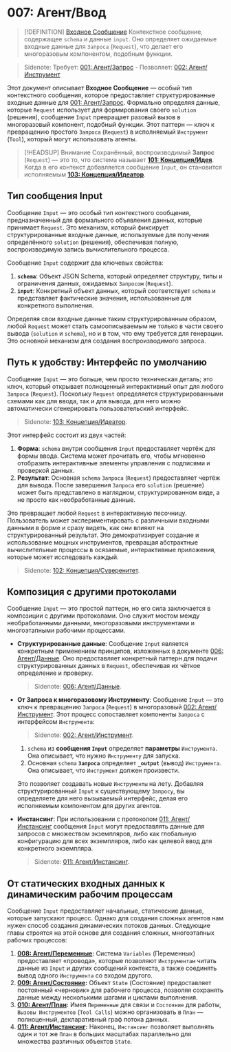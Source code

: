 # 007: Агент/Ввод

> [!DEFINITION] [Входное Сообщение](./000_glossary.md)
> Контекстное сообщение, содержащее `schema` и данные `input`. Оно определяет ожидаемые входные данные для `Запроса` (`Request`), что делает его многоразовым компонентом, подобным функции.

> Sidenote: Требует: [001: Агент/Запрос](./001_agent_request.md) - Позволяет: [002: Агент/Инструмент](./002_agent_tool.md)

Этот документ описывает **Входное Сообщение** — особый тип контекстного сообщения, которое предоставляет структурированные входные данные для [001: Агент/Запрос](./001_agent_request.md). Формально определяя данные, которые `Request` использует для формирования своего `solution` (решения), сообщение `Input` превращает разовый вызов в многоразовый компонент, подобный функции. Этот паттерн — ключ к превращению простого `Запроса` (`Request`) в исполняемый `Инструмент` (`Tool`), который могут использовать агенты.

> [!HEADSUP] Внимание
> Сохранённый, воспроизводимый **Запрос** (`Request`) — это то, что система называет **[101: Концепция/Идея](./101_concept_idea.md)**. Когда в его контекст добавляется сообщение `Input`, он становится исполняемым **[103: Концепция/Идеатор](./103_concept_ideator.md)**.

## Тип сообщения Input

Сообщение `Input` — это особый тип контекстного сообщения, предназначенный для формального объявления данных, которые принимает `Request`. Это механизм, который фиксирует структурированные входные данные, используемые для получения определённого `solution` (решения), обеспечивая полную, воспроизводимую запись вычислительного процесса.

Сообщение `Input` содержит два ключевых свойства:

1.  **`schema`**: Объект JSON Schema, который определяет структуру, типы и ограничения данных, ожидаемых `Запросом` (`Request`).
2.  **`input`**: Конкретный объект данных, который соответствует `schema` и представляет фактические значения, использованные для конкретного выполнения.

Определяя свои входные данные таким структурированным образом, любой `Request` может стать самоописываемым не только в части своего вывода (`solution` и `schema`), но и в том, что ему требуется для генерации. Это основной механизм для создания воспроизводимого запроса.

## Путь к удобству: Интерфейс по умолчанию

Сообщение `Input` — это больше, чем просто техническая деталь; это ключ, который открывает полноценный интерактивный опыт для любого `Запроса` (`Request`). Поскольку `Request` определяется структурированными схемами как для ввода, так и для вывода, для него можно автоматически сгенерировать пользовательский интерфейс.

> Sidenote: [103: Концепция/Идеатор](./103_concept_ideator.md).

Этот интерфейс состоит из двух частей:

1.  **Форма**: `schema` внутри сообщения `Input` предоставляет чертёж для формы ввода. Система может прочитать его, чтобы мгновенно отобразить интерактивные элементы управления с подписями и проверкой данных.
2.  **Результат**: Основная `schema` `Запроса` (`Request`) предоставляет чертёж для вывода. После завершения `Запроса` его `solution` (решение) может быть представлено в наглядном, структурированном виде, а не просто как необработанные данные.

Это превращает любой `Request` в интерактивную песочницу. Пользователь может экспериментировать с различными входными данными в форме и сразу видеть, как они влияют на структурированный результат. Это демократизирует создание и использование мощных инструментов, превращая абстрактные вычислительные процессы в осязаемые, интерактивные приложения, которые может исследовать каждый.

> Sidenote: [102: Концепция/Суверенитет](./102_concept_sovereignty.md).

## Композиция с другими протоколами

Сообщение `Input` — это простой паттерн, но его сила заключается в композиции с другими протоколами. Оно служит мостом между необработанными данными, многоразовыми инструментами и многоэтапными рабочими процессами.

- **Структурированные данные**: Сообщение `Input` является конкретным применением принципов, изложенных в документе [006: Агент/Данные](./006_agent_data.md). Оно предоставляет конкретный паттерн для подачи структурированных данных в `Request`, обеспечивая их чёткое определение и проверку.

  > Sidenote: [006: Агент/Данные](./006_agent_data.md).

- **От Запроса к многоразовому Инструменту**: Сообщение `Input` — это ключ к превращению `Запроса` (`Request`) в многоразовый [002: Агент/Инструмент](./002_agent_tool.md). Этот процесс сопоставляет компоненты `Запроса` с интерфейсом `Инструмента`:

  > Sidenote: [002: Агент/Инструмент](./002_agent_tool.md).
  1. `schema` из **сообщения `Input`** определяет **параметры** `Инструмента`. Она описывает, что нужно `Инструменту` для запуска.
  2. Основная `schema` **`Запроса`** определяет **`_output`** (вывод) `Инструмента`. Она описывает, что `Инструмент` должен произвести.

  Это позволяет создавать новые `Инструменты` на лету. Добавляя структурированный `Input` к существующему `Запросу`, вы определяете для него вызываемый интерфейс, делая его исполняемым компонентом для других агентов.

- **Инстансинг**: При использовании с протоколом [011: Агент/Инстансинг](./011_agent_instancing.md) сообщения `Input` могут предоставлять данные для запросов с множеством экземпляров, либо как глобальную конфигурацию для всех экземпляров, либо как целевой ввод для конкретного экземпляра.
  > Sidenote: [011: Агент/Инстансинг](./011_agent_instancing.md).

## От статических входных данных к динамическим рабочим процессам

Сообщение `Input` предоставляет начальные, статические данные, которые запускают процесс. Однако для создания сложных агентов нам нужен способ создания динамических потоков данных. Следующие главы строятся на этой основе для создания сложных, многоэтапных рабочих процессов:

1.  **[008: Агент/Переменные](./008_agent_variables.md):** Система `Variables` (Переменных) предоставляет «провода», которые позволяют `Инструментам` читать данные из `Input` и других сообщений контекста, а также соединять вывод одного `Инструмента` со входом другого.
2.  **[009: Агент/Состояние](./009_agent_state.md):** Объект `State` (Состояние) предоставляет постоянный «черновик» для рабочего процесса, позволяя сохранять данные между несколькими шагами и циклами выполнения.
3.  **[010: Агент/План](./010_agent_plan.md):** Имея `Переменные` для связи и `Состояние` для работы, `Вызовы Инструментов` (`Tool Calls`) можно организовать в `План` — полноценный, декларативный граф потока данных.
4.  **[011: Агент/Инстансинг](./011_agent_instancing.md):** Наконец, `Инстансинг` позволяет выполнять один и тот же `План` в больших масштабах параллельно для множества различных объектов `State`.